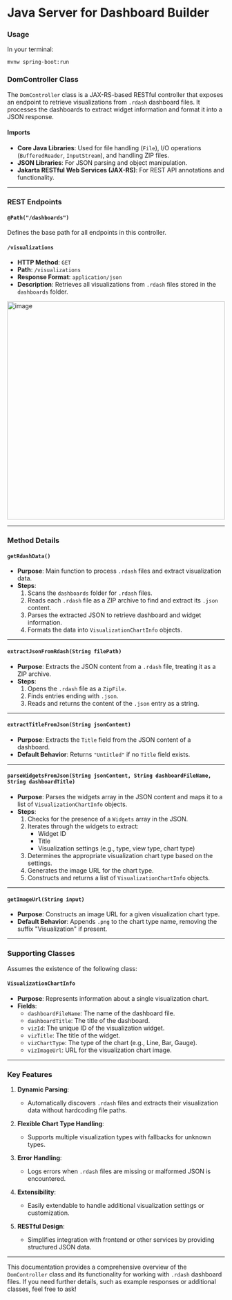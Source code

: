 # Java Server for Dashboard Builder

### **Usage**
In your terminal:

`mvnw spring-boot:run` 

### **DomController Class**
The `DomController` class is a JAX-RS-based RESTful controller that exposes an endpoint to retrieve visualizations from `.rdash` dashboard files. It processes the dashboards to extract widget information and format it into a JSON response.

#### **Imports**
- **Core Java Libraries**: Used for file handling (`File`), I/O operations (`BufferedReader`, `InputStream`), and handling ZIP files.
- **JSON Libraries**: For JSON parsing and object manipulation.
- **Jakarta RESTful Web Services (JAX-RS)**: For REST API annotations and functionality.

---

### **REST Endpoints**

#### `@Path("/dashboards")`
Defines the base path for all endpoints in this controller.

#### **`/visualizations`**
- **HTTP Method**: `GET`
- **Path**: `/visualizations`
- **Response Format**: `application/json`
- **Description**: Retrieves all visualizations from `.rdash` files stored in the `dashboards` folder.

<img width="504" alt="image" src="https://github.com/user-attachments/assets/243815c3-eae5-4c1b-af01-312508357e1f">

---

### **Method Details**

#### **`getRdashData()`**
- **Purpose**: Main function to process `.rdash` files and extract visualization data.
- **Steps**:
  1. Scans the `dashboards` folder for `.rdash` files.
  2. Reads each `.rdash` file as a ZIP archive to find and extract its `.json` content.
  3. Parses the extracted JSON to retrieve dashboard and widget information.
  4. Formats the data into `VisualizationChartInfo` objects.

---

#### **`extractJsonFromRdash(String filePath)`**
- **Purpose**: Extracts the JSON content from a `.rdash` file, treating it as a ZIP archive.
- **Steps**:
  1. Opens the `.rdash` file as a `ZipFile`.
  2. Finds entries ending with `.json`.
  3. Reads and returns the content of the `.json` entry as a string.

---

#### **`extractTitleFromJson(String jsonContent)`**
- **Purpose**: Extracts the `Title` field from the JSON content of a dashboard.
- **Default Behavior**: Returns `"Untitled"` if no `Title` field exists.

---

#### **`parseWidgetsFromJson(String jsonContent, String dashboardFileName, String dashboardTitle)`**
- **Purpose**: Parses the widgets array in the JSON content and maps it to a list of `VisualizationChartInfo` objects.
- **Steps**:
  1. Checks for the presence of a `Widgets` array in the JSON.
  2. Iterates through the widgets to extract:
     - Widget ID
     - Title
     - Visualization settings (e.g., type, view type, chart type)
  3. Determines the appropriate visualization chart type based on the settings.
  4. Generates the image URL for the chart type.
  5. Constructs and returns a list of `VisualizationChartInfo` objects.

---

#### **`getImageUrl(String input)`**
- **Purpose**: Constructs an image URL for a given visualization chart type.
- **Default Behavior**: Appends `.png` to the chart type name, removing the suffix "Visualization" if present.

---

### **Supporting Classes**
Assumes the existence of the following class:

#### **`VisualizationChartInfo`**
- **Purpose**: Represents information about a single visualization chart.
- **Fields**:
  - `dashboardFileName`: The name of the dashboard file.
  - `dashboardTitle`: The title of the dashboard.
  - `vizId`: The unique ID of the visualization widget.
  - `vizTitle`: The title of the widget.
  - `vizChartType`: The type of the chart (e.g., Line, Bar, Gauge).
  - `vizImageUrl`: URL for the visualization chart image.

---

### **Key Features**
1. **Dynamic Parsing**:
   - Automatically discovers `.rdash` files and extracts their visualization data without hardcoding file paths.
   
2. **Flexible Chart Type Handling**:
   - Supports multiple visualization types with fallbacks for unknown types.
   
3. **Error Handling**:
   - Logs errors when `.rdash` files are missing or malformed JSON is encountered.

4. **Extensibility**:
   - Easily extendable to handle additional visualization settings or customization.

5. **RESTful Design**:
   - Simplifies integration with frontend or other services by providing structured JSON data.

---

This documentation provides a comprehensive overview of the `DomController` class and its functionality for working with `.rdash` dashboard files. If you need further details, such as example responses or additional classes, feel free to ask!

